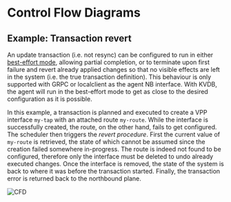 # Control Flow Diagrams

## Example: Transaction revert

An update transaction (i.e. not resync) can be configured to run in either
[best-effort mode](retry_failed_operation.md), allowing partial completion,
or to terminate upon first failure and revert already applied changes so that no
visible effects are left in the system (i.e. the true transaction definition).
This behaviour is only supported with GRPC or localclient as the agent NB
interface. With KVDB, the agent will run in the best-effort mode to get as close
to the desired configuration as it is possible.

In this example, a transaction is planned and executed to create a VPP interface
`my-tap` with an attached route `my-route`. While the interface is successfully
created, the route, on the other hand, fails to get configured. The scheduler
then triggers the *revert procedure*. First the current value of `my-route` is
retrieved, the state of which cannot be assumed since the creation failed
somewhere in-progress. The route is indeed not found to be configured, therefore
only the interface must be deleted to undo already executed changes. Once
the interface is removed, the state of the system is back to where it was before
the transaction started. Finally, the transaction error is returned back to the
northbound plane.


![CFD](https://raw.githubusercontent.com/milanlenco/vpp-agent/kvs-docs/docs/kvscheduler/cfd/uml/interface_and_route_with_revert.svg?sanitize=true)